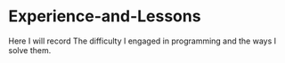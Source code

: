 # Experience-and-Lessons
Here I will record The difficulty I engaged in programming and the ways I solve them.
